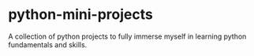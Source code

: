 # python-mini-projects
A collection of python projects to fully immerse myself in learning python fundamentals and skills.
